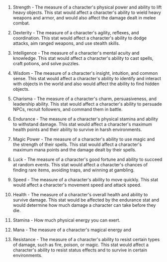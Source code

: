 
1.  Strength - The measure of a character's physical power and ability to lift heavy objects. This stat would affect a character's ability to wield heavy weapons and armor, and would also affect the damage dealt in melee combat.
    
2.  Dexterity - The measure of a character's agility, reflexes, and coordination. This stat would affect a character's ability to dodge attacks, aim ranged weapons, and use stealth skills.
    
3.  Intelligence - The measure of a character's mental acuity and knowledge. This stat would affect a character's ability to cast spells, craft potions, and solve puzzles.
    
4.  Wisdom - The measure of a character's insight, intuition, and common sense. This stat would affect a character's ability to identify and interact with objects in the world and also would affect the ability to find hidden objects.
    
5.  Charisma - The measure of a character's charm, persuasiveness, and leadership ability. This stat would affect a character's ability to persuade NPCs, recruit followers, and command them in battle.
    
6.  Endurance - The measure of a character's physical stamina and ability to withstand damage. This stat would affect a character's maximum health points and their ability to survive in harsh environments.
    
7.  Magic Power - The measure of a character's ability to use magic and the strength of their spells. This stat would affect a character's maximum mana points and the damage dealt by their spells.
    
8.  Luck - The measure of a character's good fortune and ability to succeed at random events. This stat would affect a character's chances of finding rare items, avoiding traps, and winning at gambling.
    
9.  Speed - The measure of a character's ability to move quickly. This stat would affect a character's movement speed and attack speed.
        
11.  Health - The measure of a character's overall health and ability to survive damage. This stat would be affected by the endurance stat and would determine how much damage a character can take before they die.

13. Stamina - How much physical energy you can exert.

12.  Mana - The measure of a character's magical energy and

14.  Resistance - The measure of a character's ability to resist certain types of damage, such as fire, poison, or magic. This stat would affect a character's ability to resist status effects and to survive in certain environments.